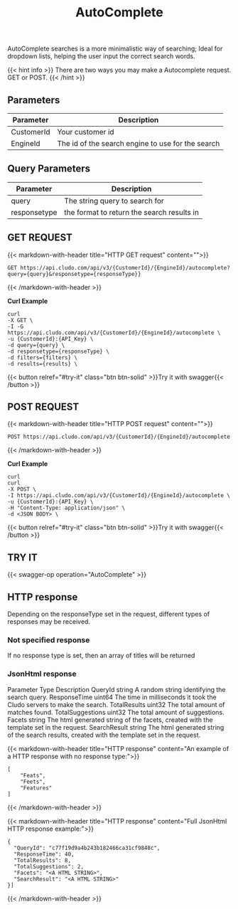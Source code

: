 ﻿---
weight: 2
title: "AutoComplete"
---

AutoComplete searches is a more minimalistic way of searching; Ideal for dropdown lists, helping the user input the correct search words.

{{< hint info >}}
There are two ways you may make a Autocomplete request. GET or POST.
{{< /hint >}}

## Parameters

| Parameter   | Description                                      |
| ----------- | -------------------------------------------------|
| CustomerId  | Your customer id                                 | 
| EngineId    | The id of the search engine to use for the search| 

## Query Parameters
| Parameter   | Description                                      |
| ----------- | -------------------------------------------------|
| query       | The string query to search for                   | 
| responsetype| the format to return the search results in       | 


## GET REQUEST

{{< markdown-with-header title="HTTP GET request" content="">}}
```
GET https://api.cludo.com/api/v3/{CustomerId}/{EngineId}/autocomplete?query={query}&responsetype={responseType}}
```
{{< /markdown-with-header >}} 



**Curl Example**

```
curl 
-X GET \
-I -G https://api.cludo.com/api/v3/{CustomerId}/{EngineId}/autocomplete \
-u {CustomerId}:{API_Key} \
-d query={query} \
-d responsetype={responseType} \
-d filters={filters} \
-d results={results} \
```





{{< button relref="#try-it" class="btn btn-solid" >}}Try it with swagger{{< /button >}}

## POST REQUEST
{{< markdown-with-header title="HTTP POST request" content="">}}
```
POST https://api.cludo.com/api/v3/{CustomerId}/{EngineId}/autocomplete
```
{{< /markdown-with-header >}} 

**Curl Example**

```
curl 
curl 
-X POST \
-I https://api.cludo.com/api/v3/{CustomerId}/{EngineId}/autocomplete \
-u {CustomerId}:{API_Key} \
-H "Content-Type: application/json" \
-d <JSON BODY> \
```

{{< button relref="#try-it" class="btn btn-solid" >}}Try it with swagger{{< /button >}}

## TRY IT
{{< swagger-op operation="AutoComplete" >}}




## HTTP response

Depending on the responseType set in the request, different types of responses may be received.

### Not specified response

If no response type is set, then an array of titles will be returned

### JsonHtml response

Parameter Type Description QueryId string A random string identifying the search query. ResponseTime uint64 The time in milliseconds it took the Cludo servers to make the search. TotalResults uint32 The total amount of matches found. TotalSuggestions uint32 The total amount of suggestions. Facets string The html generated string of the facets, created with the template set in the request. SearchResult string The html generated string of the search results, created with the template set in the request.

{{< markdown-with-header title="HTTP response" content="An example of a HTTP response with no response type:">}}
```
[
    "Feats",
    "Feets",
    "Features"
]
```
{{< /markdown-with-header >}} 

{{< markdown-with-header title="HTTP response" content="Full JsonHtml HTTP response example:">}}
```
{
  "QueryId": "c77f19d9a4b243b182466ca31cf9848c",
  "ResponseTime": 40,
  "TotalResults": 8,
  "TotalSuggestions": 2,
  "Facets": "<A HTML STRING>",
  "SearchResult": "<A HTML STRING>"
}]
```
{{< /markdown-with-header >}} 